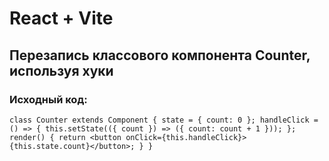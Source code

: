 # React + Vite

## Перезапись классового компонента Counter, используя хуки

### Исходный код:
`class Counter extends Component {
  state = {
    count: 0
  };
  handleClick = () => {
    this.setState(({ count }) => ({
      count: count + 1
    }));
  };
  render() {
    return <button onClick={this.handleClick}>{this.state.count}</button>;
  }
}`